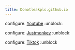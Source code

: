 ```yaml
---
title: Donotleakpls.github.io
--- 
```

 
configure: [Youtube](https://www.youtube.com) :unblock:


configure: [Justmonkey](Https://justmonkey.vercel.app) :unblock:


configure: [Tiktok](Https://tiktok.com) :unblock


